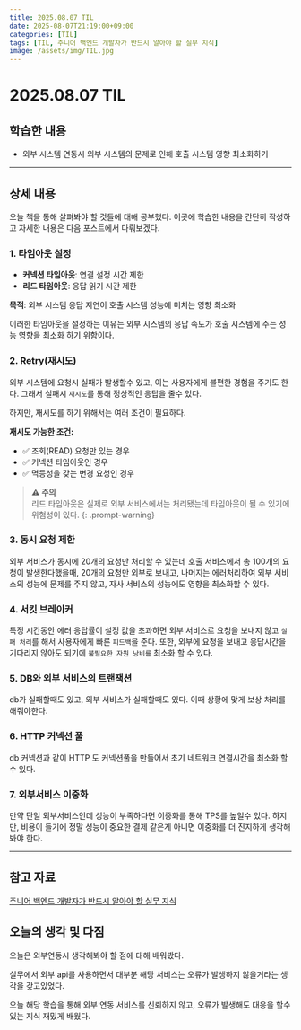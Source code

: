 ```yaml
---
title: 2025.08.07 TIL
date: 2025-08-07T21:19:00+09:00
categories: [TIL]
tags: [TIL, 주니어 백엔드 개발자가 반드시 알아야 할 실무 지식]
image: /assets/img/TIL.jpg
---
```

# 2025.08.07 TIL

## 학습한 내용

- 외부 시스템 연동시 외부 시스템의 문제로 인해 호출 시스템 영향 최소화하기

---

## 상세 내용

오늘 책을 통해 살펴봐야 할 것들에 대해 공부했다. 이곳에 학습한 내용을 간단히 작성하고 자세한 내용은 다음 포스트에서 다뤄보겠다.

### 1. 타임아웃 설정
- **커넥션 타임아웃**: 연결 설정 시간 제한
- **리드 타임아웃**: 응답 읽기 시간 제한

**목적**: 외부 시스템 응답 지연이 호출 시스템 성능에 미치는 영향 최소화

이러한 타임아웃을 설정하는 이유는 외부 시스템의 응답 속도가 호출 시스템에 주는 성능 영향을 최소화 하기 위함이다.

### 2. Retry(재시도)

외부 시스템에 요청시 실패가 발생할수 있고, 이는 사용자에게 불편한 경험을 주기도 한다.
그래서 실패시 `재시도`를 통해 정상적인 응답을 줄수 있다.

하지만, 재시도를 하기 위해서는 여러 조건이 필요하다.

**재시도 가능한 조건:**
- ✅ 조회(READ) 요청만 있는 경우
- ✅ 커넥션 타임아웃인 경우
- ✅ 멱등성을 갖는 변경 요청인 경우

> **⚠️ 주의**  
> 리드 타임아웃은 실제로 외부 서비스에서는 처리됐는데 타임아웃이 될 수 있기에 위험성이 있다.
{: .prompt-warning}

### 3. 동시 요청 제한
외부 서비스가 동시에 20개의 요청만 처리할 수 있는데 호출 서비스에서 총 100개의 요청이 발생한다했을때,
20개의 요청만 외부로 보내고, 나머지는 에러처리하여 외부 서비스의 성능에 문제를 주지 않고, 자사 서비스의 성능에도 영향을 최소화할 수 있다.

### 4. 서킷 브레이커

특정 시간동안 에러 응답률이 설정 값을 초과하면 외부 서비스로 요청을 보내지 않고 `실패 처리`를 해서 사용자에게 빠른 `피드백`을 준다.
또한, 외부에 요청을 보내고 응답시간을 기다리지 않아도 되기에 `불필요한 자원 낭비를` 최소화 할 수 있다.

### 5. DB와 외부 서비스의 트랜잭션
db가 실패할때도 있고, 외부 서비스가 실패할때도 있다. 이때 상황에 맞게 보상 처리를 해줘야한다.

### 6. HTTP 커넥션 풀
db 커넥션과 같이 HTTP 도 커넥션풀을 만들어서 초기 네트워크 연결시간을 최소화 할 수 있다.

### 7. 외부서비스 이중화
만약 단일 외부서비스인데 성능이 부족하다면 이중화를 통해 TPS를 높일수 있다.
하지만, 비용이 들기에 정말 성능이 중요한 결제 같은게 아니면 이중화를 더 진지하게 생각해봐야 한다.

---
## 참고 자료
[주니어 백엔드 개발자가 반드시 알아야 할 실무 지식](https://product.kyobobook.co.kr/detail/S000216376461)


## 오늘의 생각 및 다짐
오늘은 외부연동시 생각해봐야 할 점에 대해 배워봤다. 

실무에서 외부 api를 사용하면서 대부분 해당 서비스는 오류가 발생하지 않을거라는 생각을 갖고있었다.

오늘 해당 학습을 통해 외부 연동 서비스를 신뢰하지 않고, 오류가 발생해도 대응을 할수 있는 지식 재밌게 배웠다.
